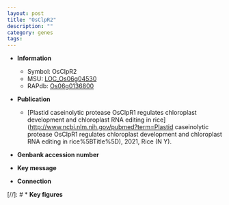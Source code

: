 ```yaml
---
layout: post
title: "OsClpR2"
description: ""
category: genes
tags: 
---
```


* **Information**  
    + Symbol: OsClpR2  
    + MSU: [LOC_Os06g04530](http://rice.uga.edu/cgi-bin/ORF_infopage.cgi?orf=LOC_Os06g04530)  
    + RAPdb: [Os06g0136800](https://rapdb.dna.affrc.go.jp/locus/?name=Os06g0136800)  

* **Publication**  
    + [Plastid caseinolytic protease OsClpR1 regulates chloroplast development and chloroplast RNA editing in rice](http://www.ncbi.nlm.nih.gov/pubmed?term=Plastid caseinolytic protease OsClpR1 regulates chloroplast development and chloroplast RNA editing in rice%5BTitle%5D), 2021, Rice (N Y).

* **Genbank accession number**  

* **Key message**  

* **Connection**  

[//]: # * **Key figures**  


